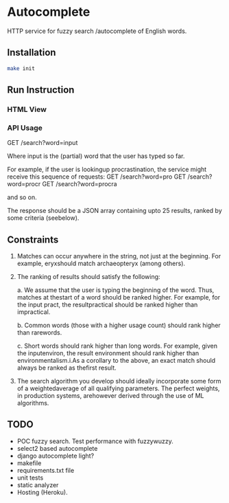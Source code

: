 # Autocomplete

HTTP service for fuzzy search /autocomplete of English words.

## Installation

```sh
make init
```

## Run Instruction

### HTML View

### API Usage

GET /search?word=input

Where input is the (partial) word that the user has typed so far. 

For example, if the user is lookingup procrastination, the service might receive this sequence of requests:
GET /search?word=pro
GET /search?word=procr
GET /search?word=procra

and so on.

The response should be a JSON array containing upto 25 results, ranked by some criteria (seebelow).

## Constraints

1. Matches can occur anywhere in the string, not just at the beginning. For example, eryxshould match archaeopteryx (among others).

2. The ranking of results should satisfy the following:

   a. We assume that the user is typing the beginning of the word. Thus, matches at thestart of a word should be ranked higher. For example, for the input pract, the resultpractical should be ranked higher than impractical.

   b. Common words (those with a higher usage count) should rank higher than rarewords.

   c. Short words should rank higher than long words. For example, given the inputenviron, the result environment should rank higher than environmentalism.i.As a corollary to the above, an ​exact match​ should always be ranked as thefirst result.

3. The search algorithm you develop should ideally incorporate some form of a weightedaverage of all qualifying parameters. The perfect weights, in production systems, arehowever derived through the use of ML algorithms.

## TODO

- POC fuzzy search. Test performance with fuzzywuzzy.
- select2 based autocomplete
- django autocomplete light?
- makefile
- requirements.txt file
- unit tests
- static analyzer
- Hosting (Heroku).
